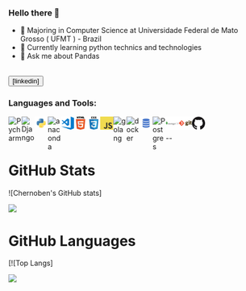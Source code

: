### Hello there 👋

- 🔭 Majoring in Computer Science at Universidade Federal de Mato Grosso ( UFMT ) - Brazil
- 🌱 Currently learning python technics and technologies
- 💬 Ask me about Pandas
<br/>
<a href="https://www.linkedin.com/in/benjamim-francisco-73a82613b/"><button>[linkedin]</button></a>
<br/>

### Languages and Tools:

<img align="left" width="26px" alt="Pycharm" src="https://img.icons8.com/windows/32/000000/pycharm.png"/>
<img align="left" width="26px" alt="Django" src="https://img.icons8.com/color/48/000000/django.png"/>
<img align="left" width="26px" src="https://raw.githubusercontent.com/github/explore/80688e429a7d4ef2fca1e82350fe8e3517d3494d/topics/python/python.png" alt="Python" >
<img <img align="left" width="26px" alt="anaconda" src="https://img.icons8.com/dusk/64/000000/anaconda.png"/>
<img align="left" alt="Visual Studio Code" width="26px" src="https://raw.githubusercontent.com/github/explore/80688e429a7d4ef2fca1e82350fe8e3517d3494d/topics/visual-studio-code/visual-studio-code.png" />
<img align="left" alt="HTML5" width="26px" src="https://raw.githubusercontent.com/github/explore/80688e429a7d4ef2fca1e82350fe8e3517d3494d/topics/html/html.png" />
<img align="left" alt="CSS3" width="26px" src="https://raw.githubusercontent.com/github/explore/80688e429a7d4ef2fca1e82350fe8e3517d3494d/topics/css/css.png" />
<img align="left" alt="JavaScript" width="26px" src="https://raw.githubusercontent.com/github/explore/80688e429a7d4ef2fca1e82350fe8e3517d3494d/topics/javascript/javascript.png" />
<img align="left" width="26px" alt="golang" src="https://img.icons8.com/color/48/000000/golang.png"/>
<img align="left" width="26px" alt="docker" src="https://img.icons8.com/dusk/64/000000/docker.png"/>                                                                    
<img align="left" alt="SQL" width="26px" src="https://raw.githubusercontent.com/github/explore/80688e429a7d4ef2fca1e82350fe8e3517d3494d/topics/sql/sql.png" />
<img align="left" alt="Postgres" width="26px" src="https://simpleicons.org/icons/postgresql.svg" />
<img align="left" alt="MongoDB" width="26px" src="https://raw.githubusercontent.com/github/explore/80688e429a7d4ef2fca1e82350fe8e3517d3494d/topics/mongodb/mongodb.png" />
<img align="left" alt="Git" width="26px" src="https://raw.githubusercontent.com/github/explore/80688e429a7d4ef2fca1e82350fe8e3517d3494d/topics/git/git.png" />
<img align="left" alt="GitHub" width="26px" src="https://raw.githubusercontent.com/github/explore/78df643247d429f6cc873026c0622819ad797942/topics/github/github.png" />
<br/>
<br/>
--

<h1>GitHub Stats</h1>
![Chernoben's GitHub stats]<br/>
<p><img align="left" src="https://github-readme-stats.vercel.app/api?username=chernoben&show_icons=true&theme=radical"/> </p>
<br/>
<h1>GitHub Languages</h1>
[![Top Langs]<br/><p><img src="https://github-readme-stats.vercel.app/api/top-langs/?username=chernoben&layout=compact" /> </p>

